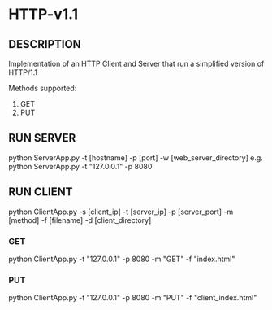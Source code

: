 # HTTP-v1.1


## DESCRIPTION
Implementation of an HTTP Client and Server that run a simplified version of HTTP/1.1

Methods supported:
  1. GET
  2. PUT


## RUN SERVER
python ServerApp.py -t [hostname] -p [port] -w [web_server_directory]
e.g. python ServerApp.py -t "127.0.0.1" -p 8080


## RUN CLIENT
python ClientApp.py -s [client_ip] -t [server_ip] -p [server_port] -m [method] -f [filename] -d [client_directory]

### GET
python ClientApp.py -t "127.0.0.1" -p 8080 -m "GET" -f "index.html"

### PUT
python ClientApp.py -t "127.0.0.1" -p 8080 -m "PUT" -f "client_index.html"

